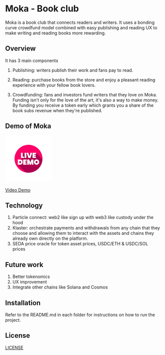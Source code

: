 # Moka - Book club

Moka is a book club that connects readers and writers. It uses a bonding curve crowdfund model combined with easy publishing and reading UX to make writing and reading books more rewarding.



## Overview
It has 3 main components
1. Publishing: writers publish their work and fans pay to read.

2. Reading: purchase books from the store and enjoy a pleasant reading experience with your fellow book lovers.

3. Crowdfunding: fans and investors fund writers that they love on Moka. Funding isn't only for the love of the art, it's also a way to make money. By funding you receive a token early which grants you a share of the book subs revenue when they're published.

## Demo of Moka
[![Live demo icon](/readme/live-demo.png)](https://moka-v2.vercel.app/)

[Video Demo](https://etun.short.gy/moka-demo-video)


## Technology

1. Particle connect: web2 like sign up with web3 like custody under the hood
2. Klaster: orchestrate payments and withdrawals from any chain that they choose and allowing them to interact with the assets and chains they already own directly on the platform.
3. SEDA price oracle for token asset prices, USDC/ETH & USDC/SOL prices


## Future work
1. Better tokenomics
2. UX improvement
3. Integrate other chains like Solana and Cosmos


## Installation
Refer to the README.md in each folder for instructions on how to run the project.

## License
[LICENSE](LICENSE.md)
